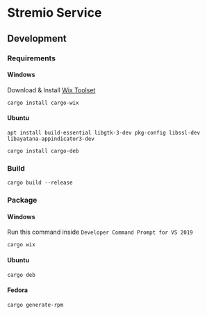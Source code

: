 # Stremio Service

## Development

### Requirements
#### Windows
Download & Install [Wix Toolset](https://github.com/wixtoolset/wix3/releases)  
```
cargo install cargo-wix
```

#### Ubuntu
```
apt install build-essential libgtk-3-dev pkg-config libssl-dev libayatana-appindicator3-dev
```
```
cargo install cargo-deb
```

### Build
```
cargo build --release
```

### Package

#### Windows
Run this command inside `Developer Command Prompt for VS 2019`
```
cargo wix
```

#### Ubuntu
```
cargo deb
```

#### Fedora
```
cargo generate-rpm
```